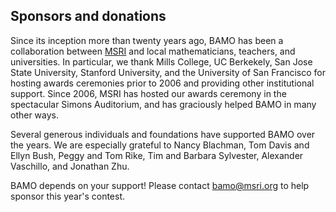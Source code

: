 <h2> Sponsors and donations </h2>

Since its inception more than twenty years ago, BAMO has been a collaboration between [MSRI](https://www.msri.org/) and local mathematicians, teachers, and  universities. In particular, we thank Mills College, UC Berkekely, San Jose State University, Stanford University, and the University of San Francisco for hosting awards ceremonies prior to 2006 and providing other institutional support. Since 2006, MSRI has hosted our awards ceremony in the spectacular Simons Auditorium, and has graciously helped BAMO in many other ways.

Several generous individuals and foundations have supported BAMO over the years.  We are especially grateful to Nancy Blachman, Tom Davis and Ellyn Bush, Peggy and Tom Rike, Tim and Barbara Sylvester, Alexander Vaschillo, and  Jonathan Zhu.

BAMO depends on your support! Please contact <a href="mailto:bamo@msri.org">bamo@msri.org</a> to help sponsor this year's contest.
 
